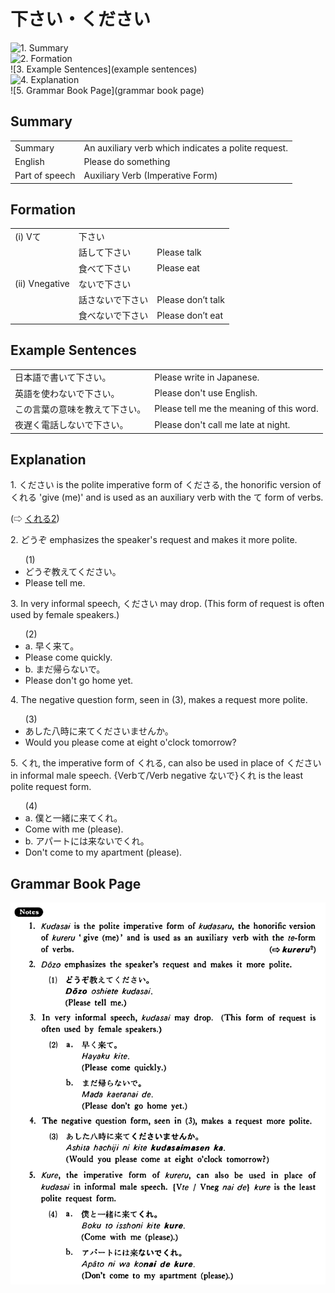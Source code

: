 # 下さい・ください

![1. Summary](summary)<br>
![2. Formation](formation)<br>
![3. Example Sentences](example sentences)<br>
![4. Explanation](explanation)<br>
![5. Grammar Book Page](grammar book page)<br>


## Summary

<table><tr>   <td>Summary</td>   <td>An auxiliary verb which indicates a polite request.</td></tr><tr>   <td>English</td>   <td>Please do something</td></tr><tr>   <td>Part of speech</td>   <td>Auxiliary Verb (Imperative Form)</td></tr></table>

## Formation

<table class="table"> <tbody><tr class="tr head"> <td class="td"><span class="numbers">(i)</span> <span> <span class="bold">Vて</span></span></td> <td class="td"><span class="concept">下さい</span> </td> <td class="td"><span>&nbsp;</span></td> </tr> <tr class="tr"> <td class="td"><span>&nbsp;</span></td> <td class="td"><span>話して<span class="concept">下さい</span></span> </td> <td class="td"><span>Please talk</span></td> </tr> <tr class="tr"> <td class="td"><span>&nbsp;</span></td> <td class="td"><span>食べて<span class="concept">下さい</span></span> </td> <td class="td"><span>Please eat</span></td> </tr> <tr class="tr head"> <td class="td"><span class="numbers">(ii)</span> <span> <span class="bold">Vnegative</span></span></td> <td class="td"><span class="concept">ないで下さい</span> </td> <td class="td"><span>&nbsp;</span></td> </tr> <tr class="tr"> <td class="td"><span>&nbsp;</span></td> <td class="td"><span>話さ<span class="concept">ないで下さい</span></span> </td> <td class="td"><span>Please don’t talk</span></td> </tr> <tr class="tr"> <td class="td"><span>&nbsp;</span></td> <td class="td"><span>食べ<span class="concept">ないで下さい</span></span> </td> <td class="td"><span>Please don’t eat</span></td> </tr></tbody></table>

## Example Sentences

<table><tr>   <td>日本語で書いて下さい。</td>   <td>Please write in Japanese.</td></tr><tr>   <td>英語を使わないで下さい。</td>   <td>Please don't use English.</td></tr><tr>   <td>この言葉の意味を教えて下さい。</td>   <td>Please tell me the meaning of this word.</td></tr><tr>   <td>夜遅く電話しないで下さい。</td>   <td>Please don't call me late at night.</td></tr></table>

## Explanation

<p>1. <span class="cloze">ください</span> is the polite imperative form of <span class="cloze">くださる</span>, the honorific version of くれる 'give (me)' and is used as an auxiliary verb with the て form of verbs.</p>  <p>(⇨ <a href="#㊦ 呉れる・くれる (2)">くれる2</a>)</p>  <p>2. どうぞ emphasizes the speaker's request and makes it more polite.</p>  <ul>(1) <li>どうぞ教えて<span class="cloze">ください</span>。</li> <li>Please tell me.</li> </ul>  <p>3. In very informal speech, <span class="cloze">ください</span> may drop. (This form of request is often used by female speakers.)</p>  <ul>(2) <li>a. 早く来て。</li> <li>Please come quickly.</li> <div class="divide"></div> <li>b. まだ帰らないで。</li> <li>Please don't go home yet.</li> </ul>  <p>4. The negative question form, seen in (3), makes a request more polite.</p>  <ul>(3) <li>あした八時に来て<span class="cloze">くださいません</span>か。</li> <li>Would you please come at eight o'clock tomorrow?</li> </ul>  <p>5. くれ, the imperative form of くれる, can also be used in place of <span class="cloze">ください</span> in informal male speech. {Verbて/Verb negative ないで}くれ is the least polite request form.</p>  <ul>(4) <li>a. 僕と一緒に来てくれ。</li> <li>Come with me (please).</li> <div class="divide"></div> <li>b. アパートには来ないでくれ。</li> <li>Don't come to my apartment (please).</li> </ul>

## Grammar Book Page

![](../img/Basic下さい.png)

